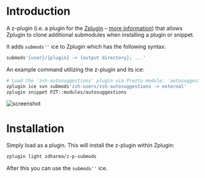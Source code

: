 # Introduction

A z-plugin (i.e. a plugin for the [Zplugin](https://github.com/zdharma/zplugin) –
[more information](https://github.com/zdharma/zplugin/tree/master/doc/Z-PLUGINS.adoc))
that allows Zplugin to clone additional submodules when installing a plugin or
snippet.

It adds `submods''` ice to Zplugin which has the following syntax:

```zsh
submods'{user}/{plugin} -> {output directory}; ...'
```

An example command utilizing the z-plugin and its ice:

```zsh
# Load the `zsh-autosuggestions' plugin via Prezto module: `autosuggestions'
zplugin ice svn submods'zsh-users/zsh-autosuggestions -> external'
zplugin snippet PZT::modules/autosuggestions
```

![screenshot](https://raw.githubusercontent.com/zdharma/z-p-submods/master/images/screenshot.png)

# Installation

Simply load as a plugin. This will install the z-plugin within Zplugin:

```zsh
zplugin light zdharma/z-p-submods
```

After this you can use the `submods''` ice.
<!-- vim:tw=85
-->
